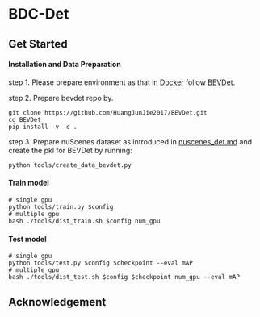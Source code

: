 # BDC-Det

## Get Started

#### Installation and Data Preparation

step 1. Please prepare environment as that in [Docker](docker/Dockerfile) follow [BEVDet](https://github.com/HuangJunJie2017/BEVDet/tree/dev3.0).

step 2. Prepare bevdet repo by.
```shell script
git clone https://github.com/HuangJunJie2017/BEVDet.git
cd BEVDet
pip install -v -e .
```

step 3. Prepare nuScenes dataset as introduced in [nuscenes_det.md](docs/en/datasets/nuscenes_det.md) and create the pkl for BEVDet by running:
```shell
python tools/create_data_bevdet.py
```

#### Train model
```shell
# single gpu
python tools/train.py $config
# multiple gpu
bash ./tools/dist_train.sh $config num_gpu
```

#### Test model
```shell
# single gpu
python tools/test.py $config $checkpoint --eval mAP
# multiple gpu
bash ./tools/dist_test.sh $config $checkpoint num_gpu --eval mAP
```

## Acknowledgement
